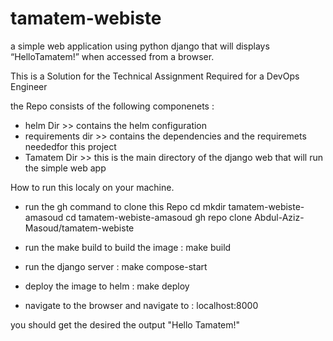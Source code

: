 # tamatem-webiste

a simple web application using python django that will displays “HelloTamatem!” when accessed from a browser.

This is a Solution for the Technical Assignment Required for a DevOps Engineer

the Repo consists of the following componenets : 
 - helm Dir >> contains the helm configuration
 - requirements dir >> contains the dependencies and the requiremets neededfor this project
 - Tamatem Dir >> this is the main directory of the django web that will run the simple web app

How to run this localy on your machine. 

- run the gh command to clone this Repo
cd 
mkdir tamatem-webiste-amasoud
cd  tamatem-webiste-amasoud
gh repo clone Abdul-Aziz-Masoud/tamatem-webiste

- run the make build to build the image : 
make build

- run the django server : 
make compose-start

- deploy the image to helm : 
make deploy 

- navigate to the browser and navigate to : 
localhost:8000 

you should get the desired the output 
"Hello Tamatem!"

